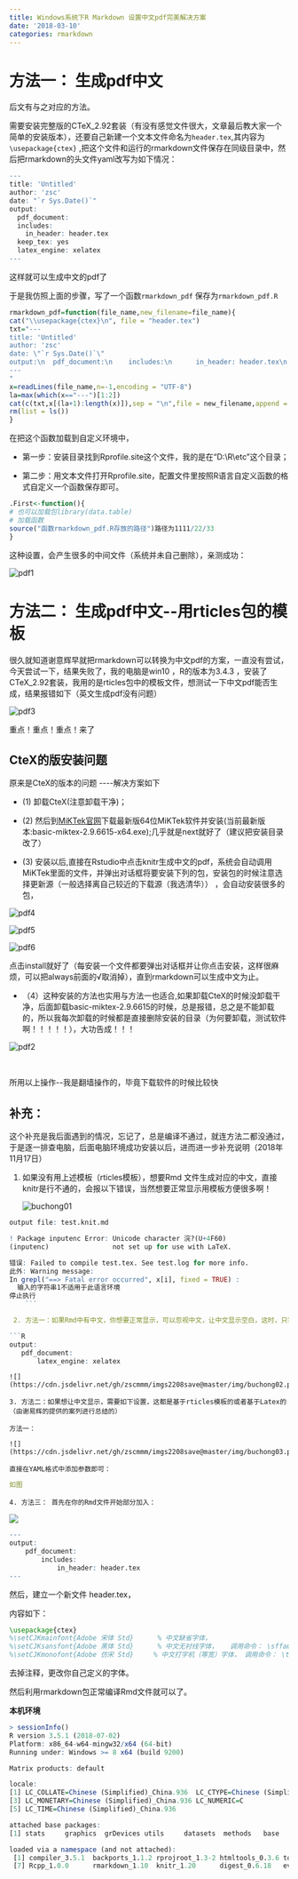 ```yaml
---
title: Windows系统下R Markdown 设置中文pdf完美解决方案
date: '2018-03-10'
categories: rmarkdown
---
```



# 方法一： 生成pdf中文

后文有与之对应的方法。

需要安装完整版的CTeX_2.92套装（有没有感觉文件很大，文章最后教大家一个简单的安装版本），还要自己新建一个文本文件命名为`header.tex`,其内容为`\usepackage{ctex}` ,把这个文件和运行的rmarkdown文件保存在同级目录中，然后把rmarkdown的头文件yaml改写为如下情况：

```R
---
title: 'Untitled'
author: 'zsc'
date: "`r Sys.Date()`"
output:
  pdf_document:
  includes:
    in_header: header.tex
  keep_tex: yes
  latex_engine: xelatex
---
```

这样就可以生成中文的pdf了

于是我仿照上面的步骤，写了一个函数`rmarkdown_pdf` 保存为`rmarkdown_pdf.R`

```R
rmarkdown_pdf=function(file_name,new_filename=file_name){
cat("\\usepackage{ctex}\n", file = "header.tex")
txt="---
title: 'Untitled'
author: 'zsc'
date: \"`r Sys.Date()`\"
output:\n  pdf_document:\n    includes:\n      in_header: header.tex\n    keep_tex: yes\n    latex_engine: xelatex
---
"
x=readLines(file_name,n=-1,encoding = "UTF-8")
la=max(which(x=="---")[1:2])
cat(c(txt,x[(la+1):length(x)]),sep = "\n",file = new_filename,append = F)
rm(list = ls())
}

```

在把这个函数加载到自定义环境中，

- 第一步：安装目录找到Rprofile.site这个文件，我的是在“D:\R\etc”这个目录； 


- 第二步：用文本文件打开Rprofile.site，配置文件里按照R语言自定义函数的格式自定义一个函数保存即可。


```R
.First<-function(){
# 也可以加载包library(data.table)
# 加载函数
source("函数rmarkdown_pdf.R存放的路径")路径为1111/22/33 
}
```

这种设置，会产生很多的中间文件（系统并未自己删除），亲测成功：

![pdf1](https://cdn.jsdelivr.net/gh/zscmmm/imgs2208save@master/img/pdf1.png)



# 方法二： 生成pdf中文--用rticles包的模板

很久就知道谢意辉早就把rmarkdown可以转换为中文pdf的方案，一直没有尝试，今天尝试一下，结果失败了，我的电脑是win10 ，R的版本为3.4.3 ，安装了CTeX_2.92套装，我用的是rticles包中的模板文件，想测试一下中文pdf能否生成，结果报错如下（英文生成pdf没有问题）

![pdf3](https://cdn.jsdelivr.net/gh/zscmmm/imgs2208save@master/img/pdf3.png)

重点！重点！重点！来了

## CteX的版安装问题

原来是CteX的版本的问题 ----解决方案如下 

- (1)	卸载CteX(注意卸载干净)；

- (2)	然后到[MiKTek官网](https://miktex.org/download)下载最新版64位MiKTek软件并安装(当前最新版本:basic-miktex-2.9.6615-x64.exe);几乎就是next就好了（建议把安装目录改了）
- (3)	安装以后,直接在Rstudio中点击knitr生成中文的pdf，系统会自动调用MiKTek里面的文件，并弹出对话框将要安装下列的包，安装包的时候注意选择更新源（一般选择离自己较近的下载源（我选清华）） ，会自动安装很多的包，

![pdf4](https://cdn.jsdelivr.net/gh/zscmmm/imgs2208save@master/img/pdf4.png)

![pdf5](https://cdn.jsdelivr.net/gh/zscmmm/imgs2208save@master/img/pdf5.png)

![pdf6](https://cdn.jsdelivr.net/gh/zscmmm/imgs2208save@master/img/pdf6.png)

​	点击install就好了（每安装一个文件都要弹出对话框并让你点击安装，这样很麻烦，可以把always前面的√取消掉），直到rmarkdown可以生成中文为止。

- （4）这种安装的方法也实用与方法一也适合,如果卸载CteX的时候没卸载干净，后面卸载basic-miktex-2.9.6615的时候，总是报错，总之是不能卸载的，所以我每次卸载的时候都是直接删除安装的目录（为何要卸载，测试软件啊！！！！！），大功告成！！！


![pdf2](https://cdn.jsdelivr.net/gh/zscmmm/imgs2208save@master/img/pdf2.png)

​	



所用以上操作--我是翻墙操作的，毕竟下载软件的时候比较快



## **补充：**

这个补充是我后面遇到的情况，忘记了，总是编译不通过，就连方法二都没通过，于是逐一排查电脑，后面电脑环境成功安装以后，进而进一步补充说明（2018年11月17日）  

 1. 如果没有用上述模板（rticles模板），想要Rmd 文件生成对应的中文，直接knitr是行不通的，会报以下错误，当然想要正常显示用模板方便很多啊！

    ![buchong01](https://cdn.jsdelivr.net/gh/zscmmm/imgs2208save@master/img/buchong01.png)

```R
output file: test.knit.md

! Package inputenc Error: Unicode character 浣?(U+4F60)
(inputenc)                not set up for use with LaTeX.

错误: Failed to compile test.tex. See test.log for more info.
此外: Warning message:
In grepl("==> Fatal error occurred", x[i], fixed = TRUE) :
  输入的字符串1不适用于此语言环境
停止执行
    ```

 2. 方法一：如果Rmd中有中文，你想要正常显示，可以忽视中文，让中文显示空白，这时，只需设置YAML选项，

```R
output:
   pdf_document:
       latex_engine: xelatex
```

    ![](https://cdn.jsdelivr.net/gh/zscmmm/imgs2208save@master/img/buchong02.png)

	3. 方法二：如果想让中文显示，需要如下设置，这都是基于rticles模板的或者基于Latex的（由谢易辉的提供的案列进行总结的）

    方法一：

    ![](https://cdn.jsdelivr.net/gh/zscmmm/imgs2208save@master/img/buchong03.png)

    直接在YAML格式中添加参数即可：

```yaml
如图
```

	4. 方法三： 首先在你的Rmd文件开始部分加入：

![](https://cdn.jsdelivr.net/gh/zscmmm/imgs2208save@master/img/buchong04.png)



```R
---
output:
    pdf_document:
        includes:
            in_header: header.tex
---
```

然后，建立一个新文件 header.tex，

内容如下：

```latex
\usepackage{ctex} 
%\setCJKmainfont{Adobe 宋体 Std}      % 中文缺省字体，
%\setCJKsansfont{Adobe 黑体 Std}      % 中文无衬线字体，   调用命令： \sffamily
%\setCJKmonofont{Adobe 仿宋 Std}     % 中文打字机（等宽）字体， 调用命令： \ttfamily
```

去掉注释，更改你自己定义的字体。

然后利用rmarkdown包正常编译Rmd文件就可以了。





**本机环境**

```R
> sessionInfo()
R version 3.5.1 (2018-07-02)
Platform: x86_64-w64-mingw32/x64 (64-bit)
Running under: Windows >= 8 x64 (build 9200)

Matrix products: default

locale:
[1] LC_COLLATE=Chinese (Simplified)_China.936  LC_CTYPE=Chinese (Simplified)_China.936   
[3] LC_MONETARY=Chinese (Simplified)_China.936 LC_NUMERIC=C                              
[5] LC_TIME=Chinese (Simplified)_China.936    

attached base packages:
[1] stats     graphics  grDevices utils     datasets  methods   base     

loaded via a namespace (and not attached):
 [1] compiler_3.5.1  backports_1.1.2 rprojroot_1.3-2 htmltools_0.3.6 tools_3.5.1     yaml_2.2.0     
 [7] Rcpp_1.0.0      rmarkdown_1.10  knitr_1.20      digest_0.6.18   evaluate_0.12  
```

